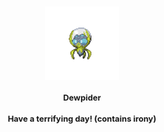 <p align="center">
    <img src="https://raw.githubusercontent.com/PokeAPI/sprites/master/sprites/pokemon/751.png" width="150" height="150">
</p>
<h3 align="center"> <b>Dewpider</b></h3>
<h3 align="center">Have a terrifying day! (contains irony)</h3>
